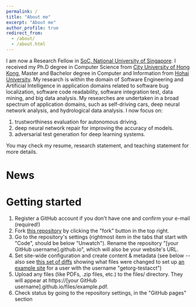 ```yaml
---
permalink: /
title: "About me"
excerpt: "About me"
author_profile: true
redirect_from: 
  - /about/
  - /about.html
---
```


I am now a Research Fellow in [SoC, National University of Singapore](https://www.comp.nus.edu.sg/). I received my Ph.D degree in Computer Science from [City University of Hong Kong](https://www.cityu.edu.hk/), Master and Bachelor degree in Computer and Information from [Hohai University](http://www.hhu.edu.cn/). My research is within the domain of Software Engineering and Artificial Intelligence in application domains related to software bug localization, software code readability, software integration test, data mining, and big data analysis. My researches are undertaken in a broad spectrum of application domains, such as self-driving cars, deep neural network analysis, and hydrological data analysis. I now focus on:
1. trustworthiness evaluation for autonomous driving.
1. deep neural network repair for improving the accuracy of models.
1. adversarial test generation for deep learning systems.

You may check my resume, research statement, and teaching statement for more details.

News
======


Getting started
======
1. Register a GitHub account if you don't have one and confirm your e-mail (required!)
1. Fork [this repository](https://github.com/academicpages/academicpages.github.io) by clicking the "fork" button in the top right. 
1. Go to the repository's settings (rightmost item in the tabs that start with "Code", should be below "Unwatch"). Rename the repository "[your GitHub username].github.io", which will also be your website's URL.
1. Set site-wide configuration and create content & metadata (see below -- also see [this set of diffs](http://archive.is/3TPas) showing what files were changed to set up [an example site](https://getorg-testacct.github.io) for a user with the username "getorg-testacct")
1. Upload any files (like PDFs, .zip files, etc.) to the files/ directory. They will appear at https://[your GitHub username].github.io/files/example.pdf.  
1. Check status by going to the repository settings, in the "GitHub pages" section

